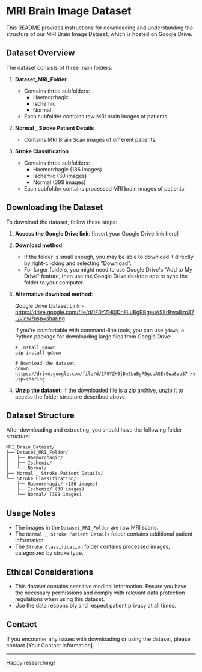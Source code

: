# MRI Brain Image Dataset

This README provides instructions for downloading and understanding the structure of our MRI Brain Image Dataset, which is hosted on Google Drive.

## Dataset Overview

The dataset consists of three main folders:

1. **Dataset_MRI_Folder**
   - Contains three subfolders:
     - Haemorrhagic
     - Ischemic
     - Normal
   - Each subfolder contains raw MRI brain images of patients.

2. **Normal _ Stroke Patient Details**
   - Contains MRI Brain Scan images of different patients.

3. **Stroke Classification**
   - Contains three subfolders:
     - Haemorrhagic (186 images)
     - Ischemic (30 images)
     - Normal (399 images)
   - Each subfolder contains processed MRI brain images of patients.

## Downloading the Dataset

To download the dataset, follow these steps:

1. **Access the Google Drive link**: 
   [Insert your Google Drive link here]

2. **Download method**:
   - If the folder is small enough, you may be able to download it directly by right-clicking and selecting "Download".
   - For larger folders, you might need to use Google Drive's "Add to My Drive" feature, then use the Google Drive desktop app to sync the folder to your computer.

3. **Alternative download method**:
   
   Google Drive Dataset Link - https://drive.google.com/file/d/1F0YZH0jDnELuBgRBgeuASErBwa8zo37-/view?usp=sharing

   If you're comfortable with command-line tools, you can use `gdown`, a Python package for downloading large files from Google Drive:

   ```
   # Install gdown
   pip install gdown

   # Download the dataset    
   gdown https://drive.google.com/file/d/1F0YZH0jDnELuBgRBgeuASErBwa8zo37-/view?usp=sharing
   ```

4. **Unzip the dataset**: 
   If the downloaded file is a zip archive, unzip it to access the folder structure described above.

## Dataset Structure

After downloading and extracting, you should have the following folder structure:

```
MRI_Brain_Dataset/
├── Dataset_MRI_Folder/
│   ├── Haemorrhagic/
│   ├── Ischemic/
│   └── Normal/
├── Normal _ Stroke Patient Details/
└── Stroke Classification/
    ├── Haemorrhagic/ (186 images)
    ├── Ischemic/ (30 images)
    └── Normal/ (399 images)
```

## Usage Notes

- The images in the `Dataset_MRI_Folder` are raw MRI scans.
- The `Normal _ Stroke Patient Details` folder contains additional patient information.
- The `Stroke Classification` folder contains processed images, categorized by stroke type.

## Ethical Considerations

- This dataset contains sensitive medical information. Ensure you have the necessary permissions and comply with relevant data protection regulations when using this dataset.
- Use the data responsibly and respect patient privacy at all times.

## Contact

If you encounter any issues with downloading or using the dataset, please contact [Your Contact Information].

---

Happy researching!